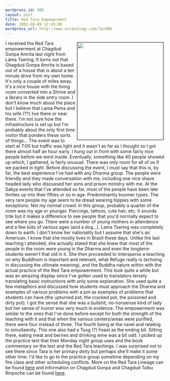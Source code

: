 ```yaml
--- 
wordpress_id: 906
layout: post
title: Red Tara Empowerment
date: 2002-08-09 12:43:00
wordpress_url: http://www.arcanology.com/?p=906
---
```

<img src="http://www.arcanology.com/images/red_tara.gif" align="right" border="1" height="306" hspace="5" vspace="5" width="271" />I received the Red Tara empowerment at Chagdud Gonpa Amrita last night from Lama Tsering. It turns out that Ghagdud Gonpa Amrita is based out of a house that is about a ten minute drive from my own home. It's only a couple of miles away. It's a nice house with the living room converted into a Shrine and a library in the side entry room. I don't know much about the place but I believe that Lama Pema and his wife (??) live there or near there. I'm not sure how the infrastructure is set up but I'm probably about the only first time visitor that ponders these sorts of things... The event was to start at 7:00 but traffic was light and it wasn't as far as I thought so I got there almost half an hour early. I hung out in front with some fairly nice people before we went inside. Eventually, something like 40 people showed up which, I gathered, is fairly unusual. There was only room for all of us if we packed in tight. Before discussing the event, I must say that this is, by far, the best experience I've had with any Dharma group. The people were friendly and they made conversation with me, including one nice shave headed lady who discussed her sons and prison ministry with me. At the Sakya events that I've attended so far, most of the people have been late thirties up into their fifties or so in age. Predominantly boomer types. The very rare people my age seem to be dread wearing hippies with some exceptions. Not my normal crowd. In this group, probably a quarter of the room was my age or younger. Piercings, tattoos, cute hair, etc. It sounds trite but it makes a difference to see people that you'd normally expect to see where you go. There were a number of young mothers in attendence and a few kids of various ages (and a dog...). Lama Tsering was completely down to earth. I don't know her nationality but I assume that she's an American. I know that she mostly lives in Brazil these days. Unlike the last teaching I attended, she actually stated that she knew that most of the people in the room were young in the Dharma and even the longterm students weren't that old in it. She then proceeded to intersperse a teaching on why Buddhism is important and relevant, what Refuge really is (echoing in discussing the ultimate meaning), and the Buddha nature within with the actual practice of the Red Tara empowerment. This took quite a while but was an amazing display since I've gotten used to translators tersely translating basic instructions with only some explanation. She used quite a few metaphors and discussed how students must approach the Dharma and examples of various problems with a pot as examples of problems that students can have (the upturned pot, the cracked pot, the poisoned and dirty pot). I got the sense that she was a bullshit, no-nonsense kind of lady but her sense of humor was very much in evidence. The empowerment was similar to the ones that I've done before except for both the strength of the teaching with it and that when the various centers/areas were purified, there were four instead of three. The fourth being at the navel and relating to simultaenity. This one also had a Tsog (?) Feast as the ending bit. Sitting there, eating meat and berries and drinking wine was a bit odd. I picked up the practice text that their Monday night group uses and the book commentary on the text and the Red Tara teachings. I was surprised not to see there since Tara is her primary deity but perhaps she'll make it some other time. I'd like to go to the practice group sometime depending on my fire class and other scheduling conflicts. More on the Red Tara Lineage can be found <a href="http://www4.datacomm.ch/chagdud/en/lineages/tara/">here</a> and information on Chagdud Gonpa and Chagdud Tulku Rinpoche can be found <a href="http://www4.datacomm.ch/chagdud/en/">here</a>.